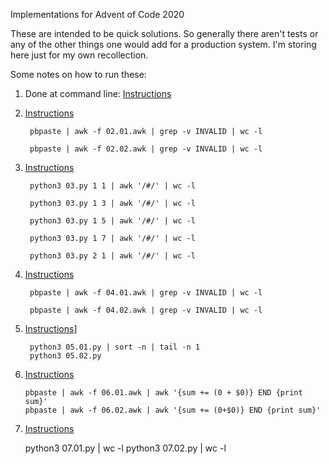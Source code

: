 Implementations for Advent of Code 2020

These are intended to be quick solutions. So generally there aren't tests or any of the other things one would add for a production system. I'm storing here just for my own recollection.

Some notes on how to run these:

  1. Done at command line: [Instructions](https://adventofcode.com/2020/day/1)
  2. [Instructions](https://adventofcode.com/2020/day/2)

          pbpaste | awk -f 02.01.awk | grep -v INVALID | wc -l

          pbpaste | awk -f 02.02.awk | grep -v INVALID | wc -l

  3. [Instructions](https://adventofcode.com/2020/day/3)

          python3 03.py 1 1 | awk '/#/' | wc -l

          python3 03.py 1 3 | awk '/#/' | wc -l

          python3 03.py 1 5 | awk '/#/' | wc -l

          python3 03.py 1 7 | awk '/#/' | wc -l

          python3 03.py 2 1 | awk '/#/' | wc -l

  4. [Instructions](https://adventofcode.com/2020/day/4)

          pbpaste | awk -f 04.01.awk | grep -v INVALID | wc -l

          pbpaste | awk -f 04.02.awk | grep -v INVALID | wc -l

  5. [Instructions](https://adventofcode.com/2020/day/5)]

          python3 05.01.py | sort -n | tail -n 1
          python3 05.02.py

  6. [Instructions](https://adventofcode.com/2020/day/6)

         pbpaste | awk -f 06.01.awk | awk '{sum += (0 + $0)} END {print sum}'
         pbpaste | awk -f 06.02.awk | awk '{sum += (0+$0)} END {print sum}'

  7. [Instructions](https://adventofcode.com/2020/day/7)

        python3 07.01.py | wc -l
        python3 07.02.py | wc -l
